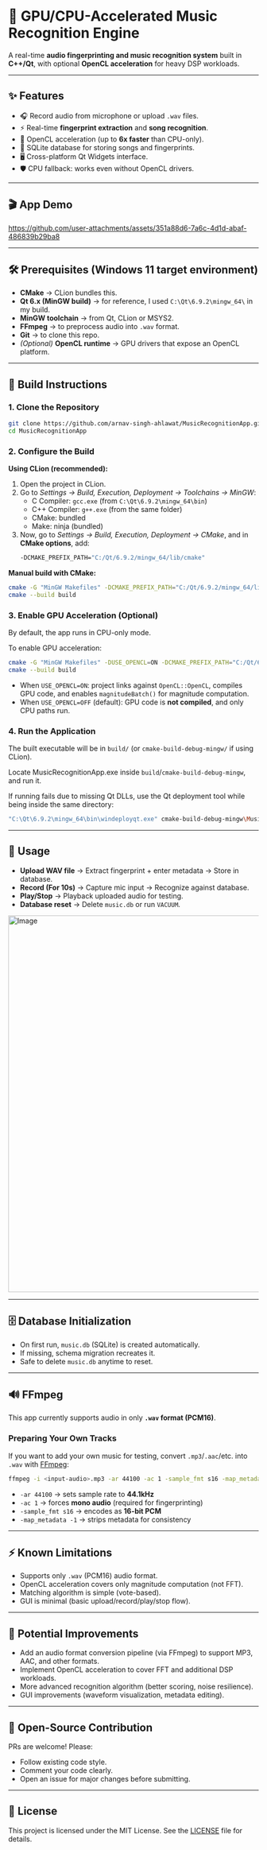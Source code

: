# 🎵 GPU/CPU-Accelerated Music Recognition Engine

A real-time **audio fingerprinting and music recognition system** built in **C++/Qt**, with optional **OpenCL acceleration** for heavy DSP workloads.

---

## ✨ Features
- 🎧 Record audio from microphone or upload `.wav` files.
- ⚡ Real-time **fingerprint extraction** and **song recognition**.
- 🚀 OpenCL acceleration (up to **6x faster** than CPU-only).
- 💾 SQLite database for storing songs and fingerprints.
- 🖥️ Cross-platform Qt Widgets interface.
- 🛡️ CPU fallback: works even without OpenCL drivers.

---

## 🎬 App Demo

https://github.com/user-attachments/assets/351a88d6-7a6c-4d1d-abaf-486839b29ba8

---

## 🛠️ Prerequisites (Windows 11 target environment)

- **CMake** → CLion bundles this.
- **Qt 6.x (MinGW build)** → for reference, I used `C:\Qt\6.9.2\mingw_64\` in my build.
- **MinGW toolchain** → from Qt, CLion or MSYS2.
- **FFmpeg** → to preprocess audio into `.wav` format.
- **Git** → to clone this repo.
- *(Optional)* **OpenCL runtime** → GPU drivers that expose an OpenCL platform.

---

## 🚀 Build Instructions

### 1. Clone the Repository
```bash
git clone https://github.com/arnav-singh-ahlawat/MusicRecognitionApp.git
cd MusicRecognitionApp
```

### 2. Configure the Build

**Using CLion (recommended):**
1. Open the project in CLion.
2. Go to *Settings → Build, Execution, Deployment → Toolchains → MinGW*:
   - C Compiler: `gcc.exe` (from `C:\Qt\6.9.2\mingw_64\bin`)
   - C++ Compiler: `g++.exe` (from the same folder)
   - CMake: bundled
   - Make: ninja (bundled)
3. Now, go to *Settings → Build, Execution, Deployment → CMake*, and in **CMake options**, add:
   ```bash
   -DCMAKE_PREFIX_PATH="C:/Qt/6.9.2/mingw_64/lib/cmake"
   ```

**Manual build with CMake:**
```bash
cmake -G "MinGW Makefiles" -DCMAKE_PREFIX_PATH="C:/Qt/6.9.2/mingw_64/lib/cmake" -B build
cmake --build build
```

### 3. Enable GPU Acceleration (Optional)
By default, the app runs in CPU-only mode.

To enable GPU acceleration:
```bash
cmake -G "MinGW Makefiles" -DUSE_OPENCL=ON -DCMAKE_PREFIX_PATH="C:/Qt/6.9.2/mingw_64/lib/cmake" -B build
cmake --build build
```
- When `USE_OPENCL=ON`: project links against `OpenCL::OpenCL`, compiles GPU code, and enables `magnitudeBatch()` for magnitude computation.
- When `USE_OPENCL=OFF` (default): GPU code is **not compiled**, and only CPU paths run.

### 4. Run the Application
The built executable will be in `build/` (or `cmake-build-debug-mingw/` if using CLion).

Locate MusicRecognitionApp.exe inside `build`/`cmake-build-debug-mingw`, and run it.

If running fails due to missing Qt DLLs, use the Qt deployment tool while being inside the same directory:
```bash
"C:\Qt\6.9.2\mingw_64\bin\windeployqt.exe" cmake-build-debug-mingw\MusicRecognitionApp.exe
```

---

## 📂 Usage
- **Upload WAV file** → Extract fingerprint + enter metadata → Store in database.
- **Record (For 10s)** → Capture mic input → Recognize against database.
- **Play/Stop** → Playback uploaded audio for testing.
- **Database reset** → Delete `music.db` or run `VACUUM`.

<img width="1280" height="758" alt="Image" src="https://github.com/user-attachments/assets/4bbbb799-6eb4-4313-a658-c22832b11b2d" />

---

## 🗄️ Database Initialization
- On first run, `music.db` (SQLite) is created automatically.
- If missing, schema migration recreates it.
- Safe to delete `music.db` anytime to reset.

---

## 🔊 FFmpeg

This app currently supports audio in only **`.wav` format (PCM16)**.

### Preparing Your Own Tracks

If you want to add your own music for testing, convert `.mp3`/`.aac`/etc. into `.wav` with [FFmpeg](https://ffmpeg.org/):

```bash
ffmpeg -i <input-audio>.mp3 -ar 44100 -ac 1 -sample_fmt s16 -map_metadata -1 <output-audio>.wav
```

* `-ar 44100` → sets sample rate to **44.1kHz**
* `-ac 1` → forces **mono audio** (required for fingerprinting)
* `-sample_fmt s16` → encodes as **16-bit PCM**
* `-map_metadata -1` → strips metadata for consistency

---

## ⚡ Known Limitations
- Supports only `.wav` (PCM16) audio format.
- OpenCL acceleration covers only magnitude computation (not FFT).
- Matching algorithm is simple (vote-based).
- GUI is minimal (basic upload/record/play/stop flow).

---

## 🔧 Potential Improvements
- Add an audio format conversion pipeline (via FFmpeg) to support MP3, AAC, and other formats.
- Implement OpenCL acceleration to cover FFT and additional DSP workloads.
- More advanced recognition algorithm (better scoring, noise resilience).
- GUI improvements (waveform visualization, metadata editing).


---

## 🤝 Open-Source Contribution
PRs are welcome! Please:

- Follow existing code style.
- Comment your code clearly.
- Open an issue for major changes before submitting.

---

## 📜 License
This project is licensed under the MIT License. See the [LICENSE](https://github.com/arnav-singh-ahlawat/MusicRecognitionApp/blob/master/LICENSE.txt) file for details.
